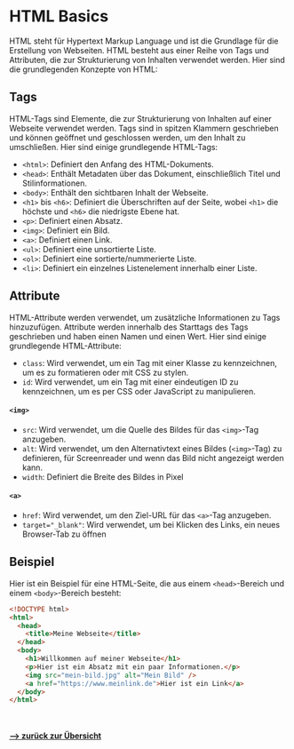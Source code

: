 # HTML Basics

HTML steht für Hypertext Markup Language und ist die Grundlage für die Erstellung von Webseiten. HTML besteht aus einer Reihe von Tags und Attributen, die zur Strukturierung von Inhalten verwendet werden. Hier sind die grundlegenden Konzepte von HTML:

## Tags

HTML-Tags sind Elemente, die zur Strukturierung von Inhalten auf einer Webseite verwendet werden. Tags sind in spitzen Klammern geschrieben und können geöffnet und geschlossen werden, um den Inhalt zu umschließen. Hier sind einige grundlegende HTML-Tags:

- `<html>`: Definiert den Anfang des HTML-Dokuments.
- `<head>`: Enthält Metadaten über das Dokument, einschließlich Titel und Stilinformationen.
- `<body>`: Enthält den sichtbaren Inhalt der Webseite.
- `<h1>` bis `<h6>`: Definiert die Überschriften auf der Seite, wobei `<h1>` die höchste und `<h6>` die niedrigste Ebene hat.
- `<p>`: Definiert einen Absatz.
- `<img>`: Definiert ein Bild.
- `<a>`: Definiert einen Link.
- `<ul>`: Definiert eine unsortierte Liste.
- `<ol>`: Definiert eine sortierte/nummerierte Liste.
- `<li>`: Definiert ein einzelnes Listenelement innerhalb einer Liste.

## Attribute

HTML-Attribute werden verwendet, um zusätzliche Informationen zu Tags hinzuzufügen. Attribute werden innerhalb des Starttags des Tags geschrieben und haben einen Namen und einen Wert. Hier sind einige grundlegende HTML-Attribute:

- `class`: Wird verwendet, um ein Tag mit einer Klasse zu kennzeichnen, um es zu formatieren oder mit CSS zu stylen.
- `id`: Wird verwendet, um ein Tag mit einer eindeutigen ID zu kennzeichnen, um es per CSS oder JavaScript zu manipulieren.

#### `<img>` 
- `src`: Wird verwendet, um die Quelle des Bildes für das `<img>`-Tag anzugeben.
- `alt`: Wird verwendet, um den Alternativtext eines Bildes (`<img>`-Tag) zu definieren, für Screenreader und wenn das Bild nicht angezeigt werden kann.
- `width`: Definiert die Breite des Bildes in Pixel
#### `<a>`
- `href`: Wird verwendet, um den Ziel-URL für das `<a>`-Tag anzugeben.
- `target="_blank"`: Wird verwendet, um bei Klicken des Links, ein neues Browser-Tab zu öffnen

## Beispiel

Hier ist ein Beispiel für eine HTML-Seite, die aus einem `<head>`-Bereich und einem `<body>`-Bereich besteht:

```html
<!DOCTYPE html>
<html>
  <head>
    <title>Meine Webseite</title>
  </head>
  <body>
    <h1>Willkommen auf meiner Webseite</h1>
    <p>Hier ist ein Absatz mit ein paar Informationen.</p>
    <img src="mein-bild.jpg" alt="Mein Bild" />
    <a href="https://www.meinlink.de">Hier ist ein Link</a>
  </body>
</html>
```


<br><br>
[**--> zurück zur Übersicht**](/README.md)
